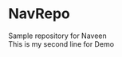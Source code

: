 # NavRepo
Sample repository for Naveen                                                                                                                  
This is my second line for Demo
